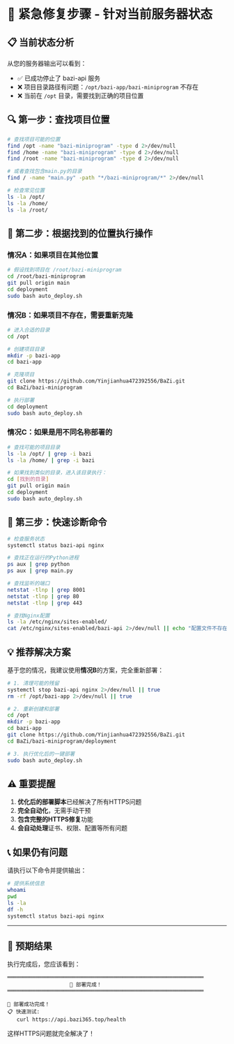 # 🚨 紧急修复步骤 - 针对当前服务器状态

## 📋 当前状态分析

从您的服务器输出可以看到：
- ✅ 已成功停止了 bazi-api 服务
- ❌ 项目目录路径有问题：`/opt/bazi-app/bazi-miniprogram` 不存在
- ❌ 当前在 `/opt` 目录，需要找到正确的项目位置

## 🔍 第一步：查找项目位置

```bash
# 查找项目可能的位置
find /opt -name "bazi-miniprogram" -type d 2>/dev/null
find /home -name "bazi-miniprogram" -type d 2>/dev/null
find /root -name "bazi-miniprogram" -type d 2>/dev/null

# 或者查找包含main.py的目录
find / -name "main.py" -path "*/bazi-miniprogram/*" 2>/dev/null

# 检查常见位置
ls -la /opt/
ls -la /home/
ls -la /root/
```

## 🚀 第二步：根据找到的位置执行操作

### 情况A：如果项目在其他位置
```bash
# 假设找到项目在 /root/bazi-miniprogram
cd /root/bazi-miniprogram
git pull origin main
cd deployment
sudo bash auto_deploy.sh
```

### 情况B：如果项目不存在，需要重新克隆
```bash
# 进入合适的目录
cd /opt

# 创建项目目录
mkdir -p bazi-app
cd bazi-app

# 克隆项目
git clone https://github.com/Yinjianhua472392556/BaZi.git
cd BaZi/bazi-miniprogram

# 执行部署
cd deployment
sudo bash auto_deploy.sh
```

### 情况C：如果是用不同名称部署的
```bash
# 查找可能的项目目录
ls -la /opt/ | grep -i bazi
ls -la /home/ | grep -i bazi

# 如果找到类似的目录，进入该目录执行：
cd [找到的目录]
git pull origin main
cd deployment
sudo bash auto_deploy.sh
```

## 🔧 第三步：快速诊断命令

```bash
# 检查服务状态
systemctl status bazi-api nginx

# 查找正在运行的Python进程
ps aux | grep python
ps aux | grep main.py

# 查找监听的端口
netstat -tlnp | grep 8001
netstat -tlnp | grep 80
netstat -tlnp | grep 443

# 查找Nginx配置
ls -la /etc/nginx/sites-enabled/
cat /etc/nginx/sites-enabled/bazi-api 2>/dev/null || echo "配置文件不存在"
```

## 💡 推荐解决方案

基于您的情况，我建议使用**情况B**的方案，完全重新部署：

```bash
# 1. 清理可能的残留
systemctl stop bazi-api nginx 2>/dev/null || true
rm -rf /opt/bazi-app 2>/dev/null || true

# 2. 重新创建和部署
cd /opt
mkdir -p bazi-app
cd bazi-app
git clone https://github.com/Yinjianhua472392556/BaZi.git
cd BaZi/bazi-miniprogram/deployment

# 3. 执行优化后的一键部署
sudo bash auto_deploy.sh
```

## ⚠️ 重要提醒

1. **优化后的部署脚本**已经解决了所有HTTPS问题
2. **完全自动化**，无需手动干预
3. **包含完整的HTTPS修复**功能
4. **会自动处理**证书、权限、配置等所有问题

## 📞 如果仍有问题

请执行以下命令并提供输出：

```bash
# 提供系统信息
whoami
pwd
ls -la
df -h
systemctl status bazi-api nginx
```

---

## 🎯 预期结果

执行完成后，您应该看到：
```
═══════════════════════════════════════════════════════════════
                    🎉 部署完成！
═══════════════════════════════════════════════════════════════

🎯 部署成功完成！
📋 快速测试:
   curl https://api.bazi365.top/health
```

这样HTTPS问题就完全解决了！
